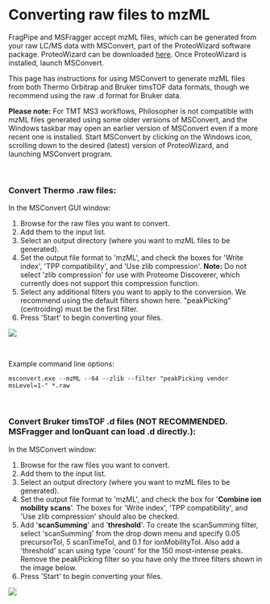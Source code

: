 # Converting raw files to mzML

FragPipe and MSFragger accept mzML files, which can be generated from your raw LC/MS data with MSConvert, part of the ProteoWizard software package. ProteoWizard can be downloaded [here](http://www.proteowizard.org/download.html). Once ProteoWizard is installed, launch MSConvert.

This page has instructions for using MSConvert to generate mzML files from both Thermo Orbitrap and Bruker timsTOF data formats, though we recommend using the raw .d format for Bruker data.

**Please note:** For TMT MS3 workflows, Philosopher is not compatible with mzML files generated using some older versions of MSConvert, and the Windows taskbar may open an earlier version of MSConvert even if a more recent one is installed. Start MSConvert by clicking on the Windows icon, scrolling down to the desired (latest) version of ProteoWizard, and launching  MSConvert program.

<br>

### Convert Thermo .raw files:
In the MSConvert GUI window:
1. Browse for the raw files you want to convert.
2. Add them to the input list.
3. Select an output directory (where you want to mzML files to be generated).
4. Set the output file format to 'mzML', and check the boxes for 'Write index', 'TPP compatibility', and 'Use zlib compression'. **Note:** Do not select 'zlib compression' for use with Proteome Discoverer, which currently does not support this compression function.
5. Select any additional filters you want to apply to the conversion. We recommend using the default filters shown here. "peakPicking" (centroiding) must be the first filter.
6. Press 'Start' to begin converting your files.

![](https://raw.githubusercontent.com/Nesvilab/FragPipe/gh-pages/images/msconvert.png)

<br>

Example command line options:

`msconvert.exe --mzML --64 --zlib --filter "peakPicking vendor msLevel=1-" *.raw`

<br>

### Convert Bruker timsTOF .d files (NOT RECOMMENDED. MSFragger and IonQuant can load .d directly.):
In the MSConvert window:
1. Browse for the raw files you want to convert.
2. Add them to the input list.
3. Select an output directory (where you want to mzML files to be generated).
4. Set the output file format to 'mzML', and check the box for '**Combine ion mobility scans**'. The boxes for 'Write index', 'TPP compatibility', and 'Use zlib compression' should also be checked.
5. Add '**scanSumming**' and '**threshold**'. To create the scanSumming filter, select 'scanSumming' from the drop down menu and specify 0.05 precursorTol, 5 scanTimeTol, and 0.1 for ionMobilityTol. Also add a 'threshold' scan using type 'count' for the 150 most-intense peaks. Remove the peakPicking filter so you have only the three filters shown in the image below.
6. Press 'Start' to begin converting your files.

![](https://raw.githubusercontent.com/Nesvilab/FragPipe/gh-pages/images/10.jpg)

